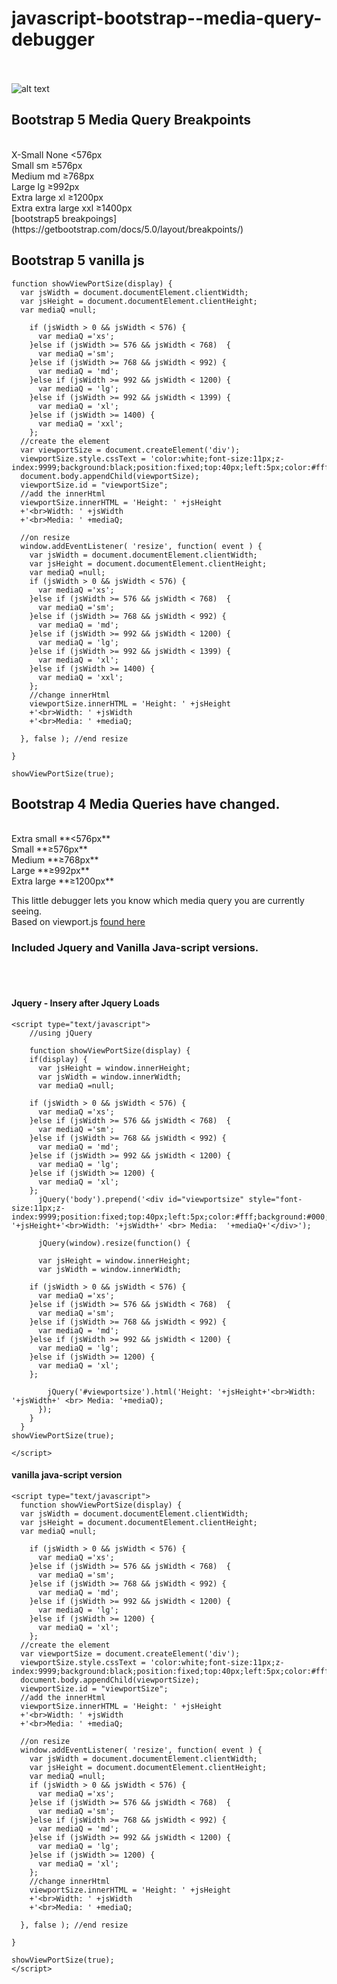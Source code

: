 # javascript-bootstrap--media-query-debugger

<br /><br />
![alt text](https://github.com/audetcameron/javascript-bootstrap-4-media-query-debugger/blob/master/pure-js-bootstrap-debugger.jpg)
<br />


## Bootstrap 5 Media Query Breakpoints
<br />
X-Small	None	<576px <br />
Small	sm	≥576px <br />
Medium	md	≥768px <br />
Large	lg	≥992px <br />
Extra large	xl	≥1200px <br />
Extra extra large	xxl	≥1400px <br />
[bootstrap5 breakpoings](https://getbootstrap.com/docs/5.0/layout/breakpoints/)

## Bootstrap 5 vanilla js
```
function showViewPortSize(display) {
  var jsWidth = document.documentElement.clientWidth;
  var jsHeight = document.documentElement.clientHeight;
  var mediaQ =null;

    if (jsWidth > 0 && jsWidth < 576) {
      var mediaQ ='xs';
    }else if (jsWidth >= 576 && jsWidth < 768)  {
      var mediaQ ='sm';
    }else if (jsWidth >= 768 && jsWidth < 992) {
      var mediaQ = 'md';
    }else if (jsWidth >= 992 && jsWidth < 1200) {
      var mediaQ = 'lg';
    }else if (jsWidth >= 992 && jsWidth < 1399) {
      var mediaQ = 'xl';
    }else if (jsWidth >= 1400) {
      var mediaQ = 'xxl';
    };
  //create the element
  var viewportSize = document.createElement('div');
  viewportSize.style.cssText = 'color:white;font-size:11px;z-index:9999;background:black;position:fixed;top:40px;left:5px;color:#fff;padding:10px;';
  document.body.appendChild(viewportSize);
  viewportSize.id = "viewportSize";
  //add the innerHtml
  viewportSize.innerHTML = 'Height: ' +jsHeight
  +'<br>Width: ' +jsWidth
  +'<br>Media: ' +mediaQ;

  //on resize
  window.addEventListener( 'resize', function( event ) {
    var jsWidth = document.documentElement.clientWidth;
    var jsHeight = document.documentElement.clientHeight;
    var mediaQ =null;
    if (jsWidth > 0 && jsWidth < 576) {
      var mediaQ ='xs';
    }else if (jsWidth >= 576 && jsWidth < 768)  {
      var mediaQ ='sm';
    }else if (jsWidth >= 768 && jsWidth < 992) {
      var mediaQ = 'md';
    }else if (jsWidth >= 992 && jsWidth < 1200) {
      var mediaQ = 'lg';
    }else if (jsWidth >= 992 && jsWidth < 1399) {
      var mediaQ = 'xl';
    }else if (jsWidth >= 1400) {
      var mediaQ = 'xxl';
    };
    //change innerHtml
    viewportSize.innerHTML = 'Height: ' +jsHeight
    +'<br>Width: ' +jsWidth
    +'<br>Media: ' +mediaQ;

  }, false ); //end resize

}

showViewPortSize(true);
```



## Bootstrap 4 Media Queries have changed.
<br />
Extra small **<576px** <br />
Small **≥576px** <br />
Medium **≥768px** <br />
Large **≥992px** <br />
Extra large **≥1200px** <br />

This little debugger lets you know which media query you are currently seeing.<br />
Based on viewport.js [found here](https://gist.github.com/bohman/1351439#file-viewport-js)<br />

### Included Jquery and Vanilla Java-script versions.
<br />
<br />

#### Jquery - Insery after Jquery Loads
```
<script type="text/javascript">
    //using jQuery

    function showViewPortSize(display) {
    if(display) {
      var jsHeight = window.innerHeight;
      var jsWidth = window.innerWidth;
      var mediaQ =null;

    if (jsWidth > 0 && jsWidth < 576) {
      var mediaQ ='xs';
    }else if (jsWidth >= 576 && jsWidth < 768)  {
      var mediaQ ='sm';
    }else if (jsWidth >= 768 && jsWidth < 992) {
      var mediaQ = 'md';
    }else if (jsWidth >= 992 && jsWidth < 1200) {
      var mediaQ = 'lg';
    }else if (jsWidth >= 1200) {
      var mediaQ = 'xl';
    };
      jQuery('body').prepend('<div id="viewportsize" style="font-size:11px;z-index:9999;position:fixed;top:40px;left:5px;color:#fff;background:#000;padding:10px">Height: '+jsHeight+'<br>Width: '+jsWidth+' <br> Media:  '+mediaQ+'</div>');
      
      jQuery(window).resize(function() {

      var jsHeight = window.innerHeight;
      var jsWidth = window.innerWidth;

    if (jsWidth > 0 && jsWidth < 576) {
      var mediaQ ='xs';
    }else if (jsWidth >= 576 && jsWidth < 768)  {
      var mediaQ ='sm';
    }else if (jsWidth >= 768 && jsWidth < 992) {
      var mediaQ = 'md';
    }else if (jsWidth >= 992 && jsWidth < 1200) {
      var mediaQ = 'lg';
    }else if (jsWidth >= 1200) {
      var mediaQ = 'xl';
    };

        jQuery('#viewportsize').html('Height: '+jsHeight+'<br>Width: '+jsWidth+' <br> Media: '+mediaQ);
      });
    }
  }
showViewPortSize(true);

</script>

```

#### vanilla java-script version
```
<script type="text/javascript">
  function showViewPortSize(display) {
  var jsWidth = document.documentElement.clientWidth;
  var jsHeight = document.documentElement.clientHeight;
  var mediaQ =null;

    if (jsWidth > 0 && jsWidth < 576) {
      var mediaQ ='xs';
    }else if (jsWidth >= 576 && jsWidth < 768)  {
      var mediaQ ='sm';
    }else if (jsWidth >= 768 && jsWidth < 992) {
      var mediaQ = 'md';
    }else if (jsWidth >= 992 && jsWidth < 1200) {
      var mediaQ = 'lg';
    }else if (jsWidth >= 1200) {
      var mediaQ = 'xl';
    };
  //create the element
  var viewportSize = document.createElement('div');
  viewportSize.style.cssText = 'color:white;font-size:11px;z-index:9999;background:black;position:fixed;top:40px;left:5px;color:#fff;padding:10px;';
  document.body.appendChild(viewportSize);
  viewportSize.id = "viewportSize";
  //add the innerHtml
  viewportSize.innerHTML = 'Height: ' +jsHeight
  +'<br>Width: ' +jsWidth
  +'<br>Media: ' +mediaQ;

  //on resize
  window.addEventListener( 'resize', function( event ) {
    var jsWidth = document.documentElement.clientWidth;
    var jsHeight = document.documentElement.clientHeight;
    var mediaQ =null;
    if (jsWidth > 0 && jsWidth < 576) {
      var mediaQ ='xs';
    }else if (jsWidth >= 576 && jsWidth < 768)  {
      var mediaQ ='sm';
    }else if (jsWidth >= 768 && jsWidth < 992) {
      var mediaQ = 'md';
    }else if (jsWidth >= 992 && jsWidth < 1200) {
      var mediaQ = 'lg';
    }else if (jsWidth >= 1200) {
      var mediaQ = 'xl';
    };
    //change innerHtml
    viewportSize.innerHTML = 'Height: ' +jsHeight
    +'<br>Width: ' +jsWidth
    +'<br>Media: ' +mediaQ;

  }, false ); //end resize

}

showViewPortSize(true);
</script>

```

